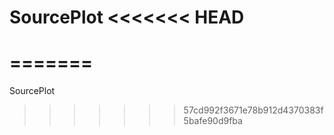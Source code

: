 SourcePlot
<<<<<<< HEAD
===============
=======
==========

SourcePlot
>>>>>>> 57cd992f3671e78b912d4370383f5bafe90d9fba

